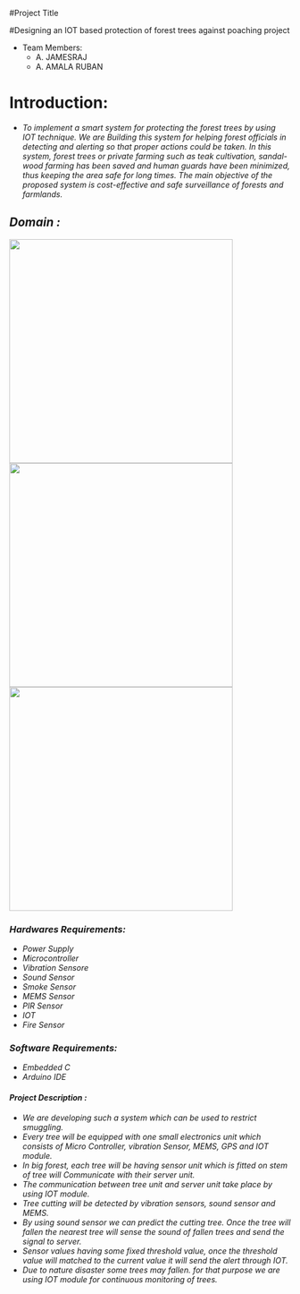
#Project Title

#Designing an IOT based protection of forest trees against poaching project

- Team Members:
  - A. JAMESRAJ
  - A. AMALA RUBAN

<h1>
</picture> Introduction: </h1><i>
<ul>
<li>To implement a smart system for protecting the forest trees by using IOT technique. We are Building this system for helping forest officials in detecting and alerting so that proper actions could be taken. In this system, forest trees or private farming such as teak cultivation, sandal-wood farming has been saved and human guards have been minimized, thus keeping the area safe for long times. The main objective of the proposed system is cost-effective and safe surveillance of forests and farmlands.
</li>
  </ul>
  
  <div>
  <h2><picture>
  </picture> Domain :</h2></div>
  <div align="left">
  <img src="https://www.google.com/url?sa=i&url=https%3A%2F%2Fwww.globalsign.com%2Fen-sg%2Fblog%2Fwhat-internet-things-and-how-does-it-work&psig=AOvVaw39qah7Yw0faJy-Y28qdKdp&ust=1694714663125000&source=images&cd=vfe&opi=89978449&ved=0CBAQjRxqFwoTCIjgqaKWqIEDFQAAAAAdAAAAABAJ" width="400"/>
 </div>
 
  <div align="left">
  <img src="https://www.google.com/url?sa=i&url=https%3A%2F%2Fiies.in%2Fcrash-courses%2Fembedded-c-crash-course%2F&psig=AOvVaw3eRLDGsH9BC1hLC4-wzY82&ust=1694714754118000&source=images&cd=vfe&opi=89978449&ved=0CBAQjRxqFwoTCNji3MqWqIEDFQAAAAAdAAAAABAJ" width="400"/>
 </div>

  <div align="left">
  <img src="https://www.google.com/url?sa=i&url=https%3A%2F%2Fwww.arduino.cc%2Fen%2Fsoftware&psig=AOvVaw2IcgqCmTVUth1-EnUh043i&ust=1694714831338000&source=images&cd=vfe&opi=89978449&ved=0CBAQjRxqFwoTCIDds-6WqIEDFQAAAAAdAAAAABAE" width="400"/>
 </div>
 
 <div>
  <h3><picture>
  </picture>Hardwares Requirements:</h2></div>
<ul>
<li>  	Power Supply </li>
<li>  	Microcontroller </li>
<li>  	Vibration Sensore </li>
<li>  	Sound Sensor </li>
<li>  	Smoke Sensor </li>
<li>  	MEMS Sensor </li>
<li>  	PIR Sensor </li>
<li>  	IOT </li>
<li>  	Fire Sensor </li>
  </ul>
  
<div>
  <h3><picture>
  </picture>Software Requirements:</h2></div>
<ul>
<li>  	Embedded C </li>
<li>  	Arduino IDE </li>
  </ul>
  
  <div>
  <h4><picture>
  </picture> Project Description :</h2></div>
<ul>
<li>We are developing such a system which can be used to restrict smuggling. </li>

<li>Every tree will be equipped with one small electronics unit which consists of Micro Controller, vibration Sensor, MEMS, GPS and IOT module. </li>

<li>In big forest, each tree will be having sensor unit which is fitted on stem of tree will Communicate with their server unit. </li>

<li>The communication between tree unit and server unit take place by using IOT module. </li>

<li>Tree cutting will be detected by vibration sensors, sound sensor and MEMS. </li>

<li>By using sound sensor we can predict the cutting tree. Once the tree will fallen the nearest tree will sense the sound of fallen trees and send the signal to server. </li>

<li>Sensor values having some fixed threshold value, once the threshold value will matched to the current value it will send the alert through IOT. </li>

<li>Due to nature disaster some trees may fallen. for that purpose we are using IOT module for continuous monitoring of trees. </li>
  </ul>
